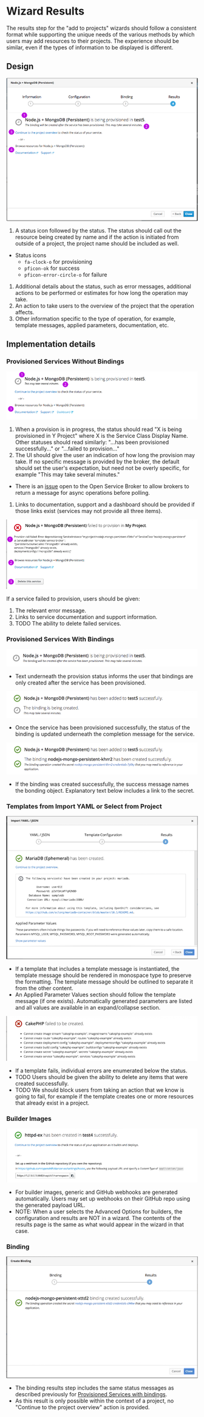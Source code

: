 # Wizard Results

The results step for the "add to projects" wizards should follow a consistent format while supporting the unique needs of the various methods by which users may add resources to their projects. The experience should be similar, even if the types of information to be displayed is different.

## Design

![results steps callouts](img/results-step-callouts.png)

1. A status icon followed by the status. The status should call out the resource being created by name and if the action is initiated from outside of a project, the project name should be included as well.
  - Status icons
    - `fa-clock-o` for provisioning
    - `pficon-ok` for success
    - `pficon-error-circle-o` for failure
1. Additional details about the status, such as error messages, additional actions to be performed or estimates for how long the operation may take.
1. An action to take users to the overview of the project that the operation affects.
1. Other information specific to the type of operation, for example, template messages, applied parameters, documentation, etc.


## Implementation details

### Provisioned Services Without Bindings
![results from a provisioned service with no binding](img/results-provisioned-service-no-binding.png)
1. When a provision is in progress, the status should read "X is being provisioned in Y Project" where X is the Service Class Display Name. Other statuses should read similarly: "...has been provisioned successfully..." or "...failed to provision..."
1. The UI should give the user an indication of how long the provision may take. If no specific message is provided by the broker, the default should set the user's expectation, but need not be overly specific, for example "This may take several minutes."
  - There is an [issue](https://github.com/openservicebrokerapi/servicebroker/issues/315) open to the Open Service Broker to allow brokers to return a message for async operations before polling. 
1. Links to documentation, support and a dashboard should be provided if those links exist (services may not provide all three items).

![results provisioned service fail](img/results-provisioned-service-fail.png)

If a service failed to provision, users should be given:
1. The relevant error message.
1. Links to service documentation and support information.
1. TODO The ability to delete failed services.

### Provisioned Services With Bindings

![results from a provisioned service with binding 1](img/results-provision-bind-1.png)
- Text underneath the provision status informs the user that bindings are only created after the service has been provisioned.

![results from a provisioned service with binding 2](img/results-provision-bind-2.png)
- Once the service has been provisioned successfully, the status of the binding is updated underneath the completion message for the service.

![results from a provisioned service with binding 3](img/results-provision-bind-3.png)
- If the binding was created successfully, the success message names the bonding object. Explanatory text below includes a link to the secret.

### Templates from Import YAML or Select from Project

![template results](img/results-template-message.png)
- If a template that includes a template message is instantiated, the template message should be rendered in monospace type to preserve the formatting. The template message should be outlined to separate it from the other content.
- An Applied Parameter Values section should follow the template message (if one exists). Automatically generated parameters are listed and all values are available in an expand/collapse section.

![template results](img/results-template-fail.png)
- If a template fails, individual errors are enumerated below the status.
- TODO Users should be given the ability to delete any items that were created successfully.
- TODO We should block users from taking an action that we know is going to fail, for example if the template creates one or more resources that already exist in a project.


### Builder Images
![builder results with webhook](img/results-webhooks.png)
- For builder images, generic and GitHub webhooks are generated automatically. Users may set up webhooks on their GitHub repo using the generated payload URL.  
- NOTE: When a user selects the Advanced Options for builders, the configuration and results are NOT in a wizard. The contents of the results page is the same as what would appear in the wizard in that case.

### Binding
![binding results](img/results-binding.png)
- The binding results step includes the same status messages as described previously for [Provisioned Services with bindings](#Provisioned-Services-With-Bindings).
- As this result is only possible within the context of a project, no "Continue to the project overview" action is provided.
